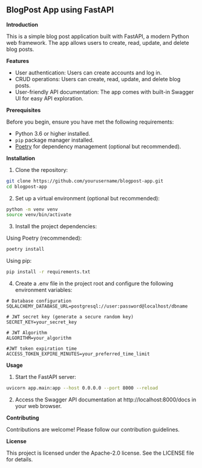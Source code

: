 ## BlogPost App using FastAPI

**Introduction**

This is a simple blog post application built with FastAPI, a modern Python web framework. The app allows users to create, read, update, and delete blog posts.

**Features**

* User authentication: Users can create accounts and log in.
* CRUD operations: Users can create, read, update, and delete blog posts.
* User-friendly API documentation: The app comes with built-in Swagger UI for easy API exploration.

**Prerequisites**

Before you begin, ensure you have met the following requirements:

* Python 3.6 or higher installed.
* `pip` package manager installed.
* [Poetry](https://python-poetry.org/) for dependency management (optional but recommended).

**Installation**

1. Clone the repository:

```bash
git clone https://github.com/yourusername/blogpost-app.git
cd blogpost-app
```

2. Set up a virtual environment (optional but recommended):
```bash
python -m venv venv
source venv/bin/activate
```

3. Install the project dependencies:

Using Poetry (recommended):
```bash
poetry install
```

Using pip:
```bash
pip install -r requirements.txt
```

4. Create a .env file in the project root and configure the following environment variables:
```
# Database configuration
SQLALCHEMY_DATABASE_URL=postgresql://user:password@localhost/dbname

# JWT secret key (generate a secure random key)
SECRET_KEY=your_secret_key

# JWT Algorithm 
ALGORITHM=your_algorithm

#JWT token expiration time
ACCESS_TOKEN_EXPIRE_MINUTES=your_preferred_time_limit

```

**Usage**
1. Start the FastAPI server:
```bash
uvicorn app.main:app --host 0.0.0.0 --port 8000 --reload
```
2. Access the Swagger API documentation at http://localhost:8000/docs in your web browser.

**Contributing**

Contributions are welcome! Please follow our contribution guidelines.

**License**

This project is licensed under the Apache-2.0 license. See the LICENSE file for details.
